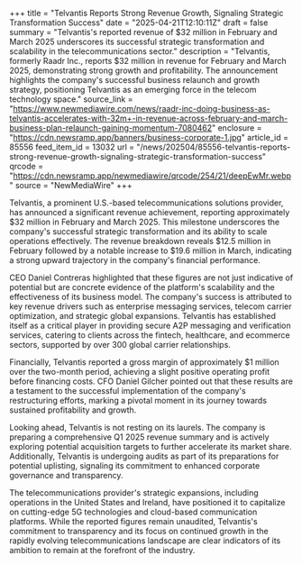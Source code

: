 +++
title = "Telvantis Reports Strong Revenue Growth, Signaling Strategic Transformation Success"
date = "2025-04-21T12:10:11Z"
draft = false
summary = "Telvantis's reported revenue of $32 million in February and March 2025 underscores its successful strategic transformation and scalability in the telecommunications sector."
description = "Telvantis, formerly Raadr Inc., reports $32 million in revenue for February and March 2025, demonstrating strong growth and profitability. The announcement highlights the company's successful business relaunch and growth strategy, positioning Telvantis as an emerging force in the telecom technology space."
source_link = "https://www.newmediawire.com/news/raadr-inc-doing-business-as-telvantis-accelerates-with-32m+-in-revenue-across-february-and-march-business-plan-relaunch-gaining-momentum-7080462"
enclosure = "https://cdn.newsramp.app/banners/business-corporate-1.jpg"
article_id = 85556
feed_item_id = 13032
url = "/news/202504/85556-telvantis-reports-strong-revenue-growth-signaling-strategic-transformation-success"
qrcode = "https://cdn.newsramp.app/newmediawire/qrcode/254/21/deepEwMr.webp"
source = "NewMediaWire"
+++

<p>Telvantis, a prominent U.S.-based telecommunications solutions provider, has announced a significant revenue achievement, reporting approximately $32 million in February and March 2025. This milestone underscores the company's successful strategic transformation and its ability to scale operations effectively. The revenue breakdown reveals $12.5 million in February followed by a notable increase to $19.6 million in March, indicating a strong upward trajectory in the company's financial performance.</p><p>CEO Daniel Contreras highlighted that these figures are not just indicative of potential but are concrete evidence of the platform's scalability and the effectiveness of its business model. The company's success is attributed to key revenue drivers such as enterprise messaging services, telecom carrier optimization, and strategic global expansions. Telvantis has established itself as a critical player in providing secure A2P messaging and verification services, catering to clients across the fintech, healthcare, and ecommerce sectors, supported by over 300 global carrier relationships.</p><p>Financially, Telvantis reported a gross margin of approximately $1 million over the two-month period, achieving a slight positive operating profit before financing costs. CFO Daniel Gilcher pointed out that these results are a testament to the successful implementation of the company's restructuring efforts, marking a pivotal moment in its journey towards sustained profitability and growth.</p><p>Looking ahead, Telvantis is not resting on its laurels. The company is preparing a comprehensive Q1 2025 revenue summary and is actively exploring potential acquisition targets to further accelerate its market share. Additionally, Telvantis is undergoing audits as part of its preparations for potential uplisting, signaling its commitment to enhanced corporate governance and transparency.</p><p>The telecommunications provider's strategic expansions, including operations in the United States and Ireland, have positioned it to capitalize on cutting-edge 5G technologies and cloud-based communication platforms. While the reported figures remain unaudited, Telvantis's commitment to transparency and its focus on continued growth in the rapidly evolving telecommunications landscape are clear indicators of its ambition to remain at the forefront of the industry.</p>